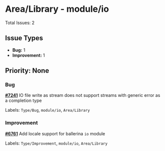 # Area/Library - module/io

Total Issues: 2

## Issue Types

- **Bug:** 1
- **Improvement:** 1

## Priority: None

### Bug

**[#7241](https://github.com/ballerina-platform/ballerina-library/issues/7241)** IO file write as stream does not support streams with generic error as a completion type

Labels: `Type/Bug`, `module/io`, `Area/Library`

### Improvement

**[#6761](https://github.com/ballerina-platform/ballerina-library/issues/6761)** Add locale support for ballerina `io` module

Labels: `Type/Improvement`, `module/io`, `Area/Library`

